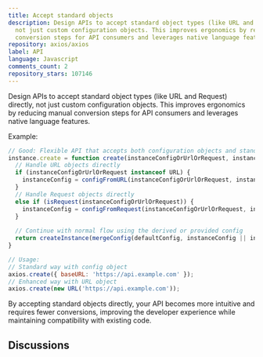 ```yaml
---
title: Accept standard objects
description: Design APIs to accept standard object types (like URL and Request) directly,
  not just custom configuration objects. This improves ergonomics by reducing manual
  conversion steps for API consumers and leverages native language features.
repository: axios/axios
label: API
language: Javascript
comments_count: 2
repository_stars: 107146
---
```


Design APIs to accept standard object types (like URL and Request) directly, not just custom configuration objects. This improves ergonomics by reducing manual conversion steps for API consumers and leverages native language features.

Example:
```javascript
// Good: Flexible API that accepts both configuration objects and standard objects
instance.create = function create(instanceConfigOrUrlOrRequest, instanceConfig) {
  // Handle URL objects directly
  if (instanceConfigOrUrlOrRequest instanceof URL) {
    instanceConfig = configFromURL(instanceConfigOrUrlOrRequest, instanceConfig);
  } 
  // Handle Request objects directly
  else if (isRequest(instanceConfigOrUrlOrRequest)) {
    instanceConfig = configFromRequest(instanceConfigOrUrlOrRequest, instanceConfig);
  }
  
  // Continue with normal flow using the derived or provided config
  return createInstance(mergeConfig(defaultConfig, instanceConfig || instanceConfigOrUrlOrRequest));
}

// Usage:
// Standard way with config object
axios.create({ baseURL: 'https://api.example.com' });
// Enhanced way with URL object
axios.create(new URL('https://api.example.com'));
```

By accepting standard objects directly, your API becomes more intuitive and requires fewer conversions, improving the developer experience while maintaining compatibility with existing code.

## Discussions

